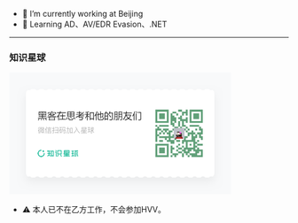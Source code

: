 
- 🔭 I’m currently working at Beijing
- 🌱 Learning AD、AV/EDR Evasion、.NET
-----

### 知识星球

<img src="./海报.png" width="400">


- ⚠ 本人已不在乙方工作，不会参加HVV。

<!--
**evilashz/evilashz** is a ✨ _special_ ✨ repository because its `README.md` (this file) appears on your GitHub profile.



Here are some ideas to get you started:

- 🔭 I’m currently working on ...
- 🌱 I’m currently learning ...
- 👯 I’m looking to collaborate on ...
- 🤔 I’m looking for help with ...
- 💬 Ask me about ...
- 📫 How to reach me: ...
- 😄 Pronouns: ...
- ⚡ Fun fact: ...
-->
